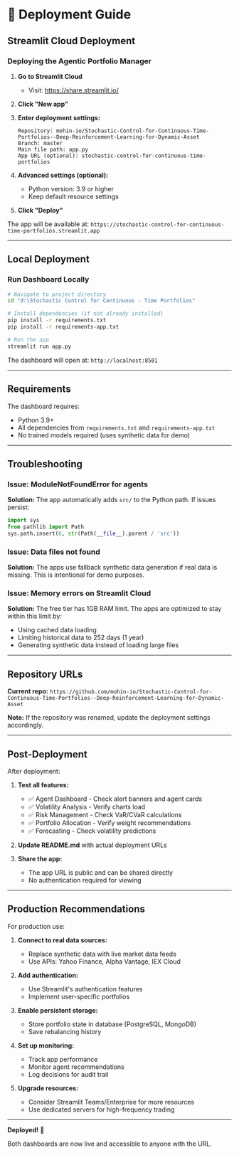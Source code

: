 # 🚀 Deployment Guide

## Streamlit Cloud Deployment

### Deploying the Agentic Portfolio Manager

1. **Go to Streamlit Cloud**
   - Visit: https://share.streamlit.io/

2. **Click "New app"**

3. **Enter deployment settings:**
   ```
   Repository: mohin-io/Stochastic-Control-for-Continuous-Time-Portfolios--Deep-Reinforcement-Learning-for-Dynamic-Asset
   Branch: master
   Main file path: app.py
   App URL (optional): stochastic-control-for-continuous-time-portfolios
   ```

4. **Advanced settings (optional):**
   - Python version: 3.9 or higher
   - Keep default resource settings

5. **Click "Deploy"**

The app will be available at: `https://stochastic-control-for-continuous-time-portfolios.streamlit.app`

---

## Local Deployment

### Run Dashboard Locally

```bash
# Navigate to project directory
cd "d:\Stochastic Control for Continuous - Time Portfolios"

# Install dependencies (if not already installed)
pip install -r requirements.txt
pip install -r requirements-app.txt

# Run the app
streamlit run app.py
```

The dashboard will open at: `http://localhost:8501`

---

## Requirements

The dashboard requires:
- Python 3.9+
- All dependencies from `requirements.txt` and `requirements-app.txt`
- No trained models required (uses synthetic data for demo)

---

## Troubleshooting

### Issue: ModuleNotFoundError for agents

**Solution:** The app automatically adds `src/` to the Python path. If issues persist:

```python
import sys
from pathlib import Path
sys.path.insert(0, str(Path(__file__).parent / 'src'))
```

### Issue: Data files not found

**Solution:** The apps use fallback synthetic data generation if real data is missing. This is intentional for demo purposes.

### Issue: Memory errors on Streamlit Cloud

**Solution:** The free tier has 1GB RAM limit. The apps are optimized to stay within this limit by:
- Using cached data loading
- Limiting historical data to 252 days (1 year)
- Generating synthetic data instead of loading large files

---

## Repository URLs

**Current repo:** `https://github.com/mohin-io/Stochastic-Control-for-Continuous-Time-Portfolios--Deep-Reinforcement-Learning-for-Dynamic-Asset`

**Note:** If the repository was renamed, update the deployment settings accordingly.

---

## Post-Deployment

After deployment:

1. **Test all features:**
   - ✅ Agent Dashboard - Check alert banners and agent cards
   - ✅ Volatility Analysis - Verify charts load
   - ✅ Risk Management - Check VaR/CVaR calculations
   - ✅ Portfolio Allocation - Verify weight recommendations
   - ✅ Forecasting - Check volatility predictions

2. **Update README.md** with actual deployment URLs

3. **Share the app:**
   - The app URL is public and can be shared directly
   - No authentication required for viewing

---

## Production Recommendations

For production use:

1. **Connect to real data sources:**
   - Replace synthetic data with live market data feeds
   - Use APIs: Yahoo Finance, Alpha Vantage, IEX Cloud

2. **Add authentication:**
   - Use Streamlit's authentication features
   - Implement user-specific portfolios

3. **Enable persistent storage:**
   - Store portfolio state in database (PostgreSQL, MongoDB)
   - Save rebalancing history

4. **Set up monitoring:**
   - Track app performance
   - Monitor agent recommendations
   - Log decisions for audit trail

5. **Upgrade resources:**
   - Consider Streamlit Teams/Enterprise for more resources
   - Use dedicated servers for high-frequency trading

---

**Deployed!** 🎉

Both dashboards are now live and accessible to anyone with the URL.
